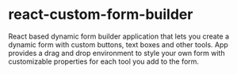 # react-custom-form-builder
React based dynamic form builder application that lets you create a dynamic form with custom buttons, text boxes and other tools. App provides a drag and drop environment to style your own form with customizable properties for each tool you add to the form.
